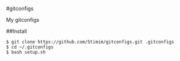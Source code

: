 #gitconfigs

My gitconfigs

##Install
```
$ git clone https://github.com/Stimim/gitconfigs.git .gitconfigs
$ cd ~/.gitconfigs
$ bash setup.sh
```
